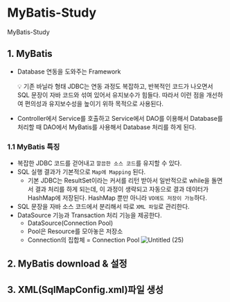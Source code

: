 # MyBatis-Study
MyBatis-Study


## 1. MyBatis

- Database 연동을 도와주는 Framework
    
    <aside>
    💡 기존 바닐라 형태 JDBC는 연동 과정도 복잡하고, 반복적인 코드가 나오면서 SQL 문장이 자바 코드와 섞여 있어서 유지보수가 힘들다. 따라서 이런 점을 개선하여 편의성과 유지보수성을 높이기 위하 목적으로 사용된다.
    
    </aside>
    
- Controller에서 Service를 호출하고 Service에서 DAO를 이용해서 Database를 처리할 때 DAO에서 MyBatis를 사용해서 Database 처리를 하게 된다.

### 1.1 MyBatis 특징

- 복잡한 JDBC 코드를 걷어내고 `깔끔한 소스 코드`를 유지할 수 있다.
- SQL 실행 결과가 기본적으로 `Map에 Mapping` 된다.
    - 기본 JDBC는 ResultSet이라는 커서를 리턴 받아서 일반적으로 while을 돌면서 결과 처리를 하게 되는데, 이 과정이 생략되고 자동으로 결과 데이터가 HashMap에 저장된다. HashMap 뿐만 아니라 `VO에도 저장이 가능`하다.
- SQL 문장을 자바 소스 코드에서 분리해서 따로 `XML 파일`로 관리한다.
- DataSource 기능과 Transaction 처리 기능을 제공한다.
    - DataSource(Connection Pool)
    - Pool은 Resource를 모아놓은 저장소
    - Connection의 집합체 = Connection Pool
        ![Untitled (25)](https://github.com/Jiyoongrace/MyBatis-Study/assets/88182667/2d93ec74-be90-4125-bc43-2d990a0d0091)

        
        
    

## 2. MyBatis download & 설정

## 3. XML(SqlMapConfig.xml)파일 생성

